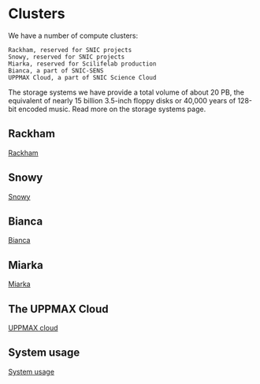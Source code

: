 # Clusters


We have a number of compute clusters:

    Rackham, reserved for SNIC projects
    Snowy, reserved for SNIC projects
    Miarka, reserved for Scilifelab production
    Bianca, a part of SNIC-SENS
    UPPMAX Cloud, a part of SNIC Science Cloud

The storage systems we have provide a total volume of about 20 PB, the equivalent of nearly 15 billion 3.5-inch floppy disks or 40,000 years of 128-bit encoded music. Read more on the storage systems page.


## Rackham
[Rackham](https://www.uppmax.uu.se/resources/systems/the-rackham-cluster/)

## Snowy
[Snowy](https://www.uppmax.uu.se/resources/systems/the-snowy-cluster/)

## Bianca
[Bianca](https://www.uppmax.uu.se/resources/systems/the-bianca-cluster/)

## Miarka
[Miarka](https://www.uppmax.uu.se/resources/systems/miarka-cluster/)

## The UPPMAX Cloud
[UPPMAX cloud](https://www.uppmax.uu.se/resources/systems/the-uppmax-cloud/)

## System usage
[System usage](https://www.uppmax.uu.se/resources/system-usage/)

